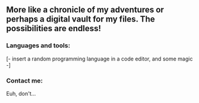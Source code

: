 ## More like a chronicle of my adventures or perhaps a digital vault for my files. The possibilities are endless!
### Languages and tools: 
[- insert a random programming language in a code editor, and some magic -]
### Contact me:
Euh, don't... 
